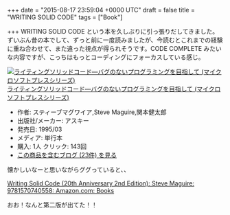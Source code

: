 
+++
date = "2015-08-17 23:59:04 +0000 UTC"
draft = false
title = "WRITING SOLID CODE"
tags = ["Book"]

+++
WRITING SOLID CODE という本を久しぶりに引っ張りだしてきました。ずいぶん昔の本でして、ずっと前に一度読みましたが、今読むとこれまでの経験に重ね合わせて、また違った視点が得られそうです。CODE COMPLETE みたいな内容ですが、こっちはもっとコーディングにフォーカスしている感じ。

<div class="hatena-asin-detail"><a href="http://www.amazon.co.jp/exec/obidos/ASIN/4756103642/hatena-blog-22/"><img src="http://ecx.images-amazon.com/images/I/51PYT2NEW0L._SL160_.jpg" class="hatena-asin-detail-image" alt="ライティングソリッドコード―バグのないプログラミングを目指して (マイクロソフトプレスシリーズ)" title="ライティングソリッドコード―バグのないプログラミングを目指して (マイクロソフトプレスシリーズ)"/></a><div class="hatena-asin-detail-info"><a href="http://www.amazon.co.jp/exec/obidos/ASIN/4756103642/hatena-blog-22/">ライティングソリッドコード―バグのないプログラミングを目指して (マイクロソフトプレスシリーズ)</a><ul><li><span class="hatena-asin-detail-label">作者:</span> スティーブマグワイア,Steve Maguire,関本健太郎</li><li><span class="hatena-asin-detail-label">出版社/メーカー:</span> アスキー</li><li><span class="hatena-asin-detail-label">発売日:</span> 1995/03</li><li><span class="hatena-asin-detail-label">メディア:</span> 単行本</li><li><span class="hatena-asin-detail-label">購入</span>: 1人 <span class="hatena-asin-detail-label">クリック</span>: 143回</li><li><a href="http://d.hatena.ne.jp/asin/4756103642/hatena-blog-22" target="_blank">この商品を含むブログ (23件) を見る</a></li></ul></div><div class="hatena-asin-detail-foot"></div></div>

懐かしいなーと思いながらググっていると、、

[Writing Solid Code (20th Anniversary 2nd Edition): Steve Maguire: 9781570740558: Amazon.com: Books](http://www.amazon.com/Writing-Solid-Code-20th-Anniversary/dp/1570740550/ref=sr_1_1?s=books&ie=UTF8&qid=1439823224&sr=1-1&keywords=writing+solid+code)

おお！なんと第二版が出てた！！


